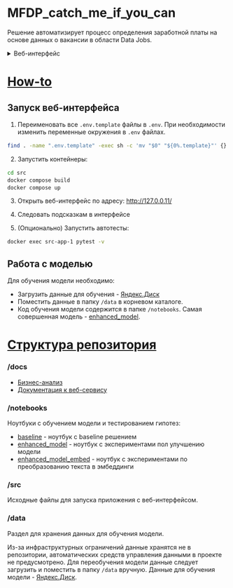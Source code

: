 # MFDP_catch_me_if_you_can

Решение автоматизирует процесс определения заработной платы на основе данных о вакансии в области Data Jobs.
<details>  
<summary>Веб-интерфейс</summary>

![](docs\images\prediction.gif)
![](https://github.com/KorneevRV/MFDP_catch_me_if_you_can/blob/main/docs/images/prediction.gif)
</details>

# <ins>How-to</ins>
## Запуск веб-интерфейса
1. Переименовать все `.env.template` файлы в `.env`. При необходимости изменить переменные окружения в `.env` файлах.
```bash
find . -name ".env.template" -exec sh -c 'mv "$0" "${0%.template}"' {} \;
```

2. Запустить контейнеры:
``` bash
cd src
docker compose build 
docker compose up
```
3. Открыть веб-интерфейс по адресу: http://127.0.0.11/

4. Следовать подсказкам в интерфейсе

5. (Опционально) Запустить автотесты:
```bash
docker exec src-app-1 pytest -v
```

## Работа с моделью
Для обучения модели необходимо:
- Загрузить данные для обучения - [Яндекс.Диск](https://disk.yandex.ru/d/xKuLrDvpwh2wZQ)
- Поместить данные в папку `/data` в корневом каталоге.
- Код обучения модели содержится в папке `/notebooks`. Самая совершенная модель - [enhanced_model](https://github.com/KorneevRV/MFDP_catch_me_if_you_can/blob/main/notebooks/enhanced_model.ipynb).

# <ins>Структура репозитория</ins>

### /docs
 - [Бизнес-анализ](https://github.com/KorneevRV/MFDP_catch_me_if_you_can/blob/main/docs/Business%20analysis.md)
 - [Документация к веб-сервису](https://github.com/KorneevRV/MFDP_catch_me_if_you_can/blob/main/docs/software%20documentation.md)

### /notebooks
Ноутбуки с обучением модели и тестированием гипотез:
- [baseline](https://github.com/KorneevRV/MFDP_catch_me_if_you_can/blob/main/notebooks/baseline.ipynb) - ноутбук с baseline решением
- [enhanced_model](https://github.com/KorneevRV/MFDP_catch_me_if_you_can/blob/main/notebooks/enhanced_model.ipynb) - ноутбук с экспериментами пол улучшению модели
- [enhanced_model_embed](https://github.com/KorneevRV/MFDP_catch_me_if_you_can/blob/main/notebooks/enhanced_model_embed.ipynb) - ноутбук с экспериментами по преобразованию текста в эмбеддинги

### /src

Исходные файлы для запуска приложения с веб-интерфейсом.

### /data
Раздел для хранения данных для обучения модели.

Из-за инфраструктурных ограничений данные хранятся не в репозитории, автоматических средств управления данными в проекте не предусмотрено. Для переобучения модели данные следует загрузить и поместить в папку `/data` вручную. Данные для обучения модели - [Яндекс.Диск](https://disk.yandex.ru/d/xKuLrDvpwh2wZQ).